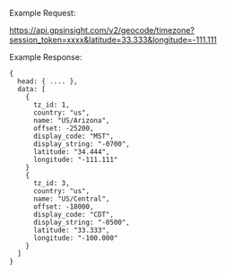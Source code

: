 Example Request:

https://api.gpsinsight.com/v2/geocode/timezone?session_token=xxxx&latitude=33.333&longitude=-111.111

Example Response:

    {
      head: { .... },
      data: [
        {
          tz_id: 1,
          country: "us",
          name: "US/Arizona",
          offset: -25200,
          display_code: "MST",
          display_string: "-0700",
          latitude: "34.444",
          longitude: "-111.111"
        }
        {
          tz_id: 3,
          country: "us",
          name: "US/Central",
          offset: -18000,
          display_code: "CDT",
          display_string: "-0500",
          latitude: "33.333",
          longitude: "-100.000"
        }
      ]
    }

